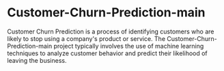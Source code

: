 # Customer-Churn-Prediction-main
Customer Churn Prediction is a process of identifying customers who are likely to stop using a company's product or service. The Customer-Churn-Prediction-main project typically involves the use of machine learning techniques to analyze customer behavior and predict their likelihood of leaving the business. 
